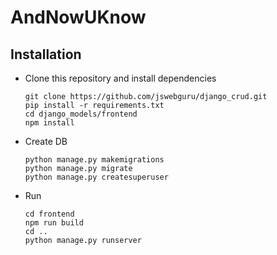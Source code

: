 # AndNowUKnow

## Installation

- Clone this repository and install dependencies

    ```command
    git clone https://github.com/jswebguru/django_crud.git
    pip install -r requirements.txt
    cd django_models/frontend
    npm install      
  ```
- Create DB
    ```command
    python manage.py makemigrations
    python manage.py migrate
    python manage.py createsuperuser
    ```  

- Run

    ```command
    cd frontend
    npm run build
    cd ..
    python manage.py runserver
    ```    
